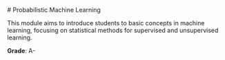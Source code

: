 # Probabilistic Machine Learning

This module aims to introduce students to basic concepts in machine learning, focusing on statistical methods for supervised and unsupervised learning.

**Grade**: A-
